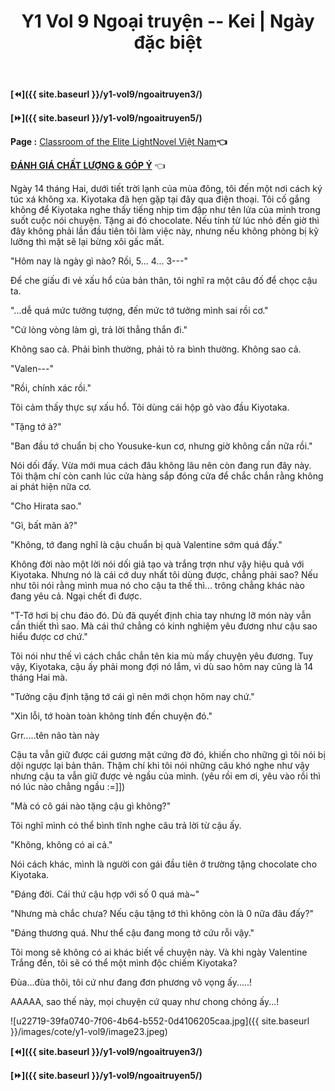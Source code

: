 ﻿---
layout: post
title: Y1 Vol 9 Ngoại truyện -- Kei | Ngày đặc biệt
permalink: /y1-vol9/ngoaitruyen4/
---

**[⏪]({{ site.baseurl }}/y1-vol9/ngoaitruyen3/)**

**[⏩]({{ site.baseurl }}/y1-vol9/ngoaitruyen5/)**

**Page :** [Classroom of the Elite LightNovel Việt Nam](http://facebook.com/Classroom.of.the.Elite.VN)**👈**

[**ĐÁNH GIÁ CHẤT LƯỢNG & GÓP Ý**](https://bit.ly/danhgiagopy) 👈

Ngày 14 tháng Hai, dưới tiết trời lạnh của mùa đông, tôi đến một nơi cách ký túc xá không xa. Kiyotaka đã hẹn gặp tại đây qua điện thoại. Tôi cố gắng không để Kiyotaka nghe thấy tiếng nhịp tim đập như tên lửa của mình trong suốt cuộc nói chuyện. Tặng ai đó chocolate. Nếu tính từ lúc nhỏ đến giờ thì đây không phải lần đầu tiên tôi làm việc này, nhưng nếu không phòng bị kỹ lưỡng thì mặt sẽ lại bừng xôi gấc mất.

\"Hôm nay là ngày gì nào? Rồi, 5... 4... 3---\"

Để che giấu đi vẻ xấu hổ của bản thân, tôi nghĩ ra một câu đố để chọc cậu ta.

\"...dễ quá mức tưởng tượng, đến mức tớ tưởng mình sai rồi cơ.\"

\"Cứ lòng vòng làm gì, trả lời thẳng thắn đi.\"

Không sao cả. Phải bình thường, phải tỏ ra bình thường. Không sao cả.

\"Valen---\"

\"Rồi, chính xác rồi.\"

Tôi cảm thấy thực sự xấu hổ. Tôi dùng cái hộp gõ vào đầu Kiyotaka.

\"Tặng tớ à?\"

\"Ban đầu tớ chuẩn bị cho Yousuke-kun cơ, nhưng giờ không cần nữa rồi.\"

Nói dối đấy. Vừa mới mua cách đâu không lâu nên còn đang run đây này. Tôi thậm chí còn canh lúc cửa hàng sắp đóng cửa để chắc chắn rằng không ai phát hiện nữa cơ.

\"Cho Hirata sao.\"

\"Gì, bất mãn à?\"

\"Không, tớ đang nghĩ là cậu chuẩn bị quà Valentine sớm quá đấy.\"

Không đời nào một lời nói dối giả tạo và trắng trợn như vậy hiệu quả với Kiyotaka. Nhưng nó là cái cớ duy nhất tôi dùng được, chẳng phải sao? Nếu như tôi nói rằng mình mua nó cho cậu ta thế thì\... trông chẳng khác nào đang yêu cả. Ngại chết đi được.

\"T-Tớ hơi bị chu đáo đó. Dù đã quyết định chia tay nhưng lỡ món này vẫn cần thiết thì sao. Mà cái thứ chẳng có kinh nghiệm yêu đương như cậu sao hiểu được cơ chứ.\"

Tôi nói như thế vì cách chắc chắn tên kia mù mấy chuyện yêu đương. Tuy vậy, Kiyotaka, cậu ấy phải mong đợi nó lắm, vì dù sao hôm nay cũng là 14 tháng Hai mà.

\"Tưởng cậu định tặng tớ cái gì nên mới chọn hôm nay chứ.\"

\"Xin lỗi, tớ hoàn toàn không tính đến chuyện đó.\"

Grr\.....tên não tàn này

Cậu ta vẫn giữ được cái gương mặt cứng đờ đó, khiến cho những gì tôi nói bị dội ngược lại bản thân. Thậm chí khi tôi nói những câu khó nghe như vậy nhưng cậu ta vẫn giữ được vẻ ngầu của mình. (yêu rồi em ơi, yêu vào rồi thì nó lúc nào chẳng ngầu :=\]\])

\"Mà có cô gái nào tặng cậu gì không?\"

Tôi nghĩ mình có thể bình tĩnh nghe câu trả lời từ cậu ấy.

"Không, không có ai cả."

Nói cách khác, mình là người con gái đầu tiên ở trường tặng chocolate cho Kiyotaka.

\"Đáng đời. Cái thứ cậu hợp với số 0 quá mà\~\"

\"Nhưng mà chắc chưa? Nếu cậu tặng tớ thì không còn là 0 nữa đâu đấy?\"

\"Đáng thương quá. Như thể cậu đang mong tớ cứu rỗi vậy.\"

Tôi mong sẽ không có ai khác biết về chuyện này. Và khi ngày Valentine Trắng đến, tôi sẽ có thể một mình độc chiếm Kiyotaka?

Đùa\...đùa thôi, tôi cứ như đang đơn phương vô vọng ấy\.....!

AAAAA, sao thế này, mọi chuyện cứ quay như chong chóng ấy\...!

![u22719-39fa0740-7f06-4b64-b552-0d4106205caa.jpg]({{ site.baseurl }}/images/cote/y1-vol9/image23.jpeg)

**[⏪]({{ site.baseurl }}/y1-vol9/ngoaitruyen3/)**

**[⏩]({{ site.baseurl }}/y1-vol9/ngoaitruyen5/)**
